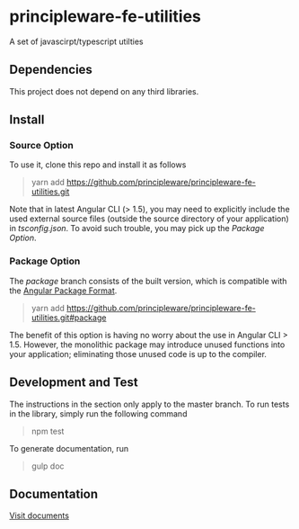 # principleware-fe-utilities
A set of javascirpt/typescript utilties

## Dependencies

This project does not depend on any third libraries. 

## Install 

### Source Option

To use it, clone this repo and install it as follows 

> yarn add https://github.com/principleware/principleware-fe-utilities.git

Note that in latest Angular CLI (> 1.5), you may need to explicitly
include the used external source files (outside the source directory
of your application) in *tsconfig.json*. To avoid such trouble, you
may pick up the *Package Option*.

### Package Option

The *package* branch consists of the built version, which is compatible with the 
[Angular Package Format](https://docs.google.com/document/d/1CZC2rcpxffTDfRDs6p1cfbmKNLA6x5O-NtkJglDaBVs/edit#heading=h.k0mh3o8u5hx). 

> yarn add https://github.com/principleware/principleware-fe-utilities.git#package

The benefit of this option is having no worry about the use in Angular
CLI > 1.5. However, the monolithic package may introduce unused
functions into your application; eliminating those unused code is up to the compiler.

## Development and Test

The instructions in the section only apply to the master branch. To
run tests in the library, simply run the following command

> npm test

To generate documentation, run 

> gulp doc


## Documentation

[Visit documents](https://principleware.github.io/principleware-fe-utilities)
